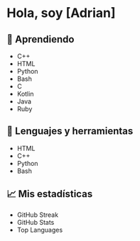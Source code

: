 # Hola, soy [Adrian]

## 📖 Aprendiendo
- C++
- HTML
- Python
- Bash
- C
- Kotlin
- Java
- Ruby

## 🧰 Lenguajes y herramientas
- HTML
- C++
- Python
- Bash

## 📈 Mis estadísticas
- GitHub Streak
- GitHub Stats
- Top Languages
